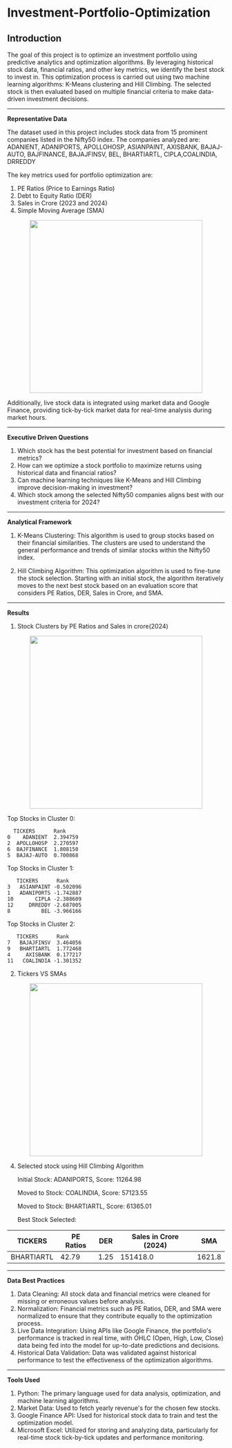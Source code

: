 # Investment-Portfolio-Optimization

**Introduction**
----------------------------------------------------------------------------------------------------------------------------------------------------------------------------------
The goal of this project is to optimize an investment portfolio using predictive analytics and optimization algorithms. By leveraging historical stock data, financial ratios, and other key metrics, we identify the best stock to invest in. This optimization process is carried out using two machine learning algorithms: K-Means clustering and Hill Climbing. The selected stock is then evaluated based on multiple financial criteria to make data-driven investment decisions.

----------------------------------------------------------------------------------------------------------------------------------------------------------------------------------
**Representative Data**

The dataset used in this project includes stock data from 15 prominent companies listed in the Nifty50 index. The companies analyzed are:
ADANIENT, ADANIPORTS, APOLLOHOSP, ASIANPAINT, AXISBANK, BAJAJ-AUTO, BAJFINANCE, BAJAJFINSV, BEL, BHARTIARTL, CIPLA,COALINDIA, DRREDDY

The key metrics used for portfolio optimization are:
1. PE Ratios (Price to Earnings Ratio)
2. Debt to Equity Ratio (DER)
3. Sales in Crore (2023 and 2024)
4. Simple Moving Average (SMA)
   
<p align="center">
  <img src="https://github.com/user-attachments/assets/8b5a298a-d300-4b1d-9ad2-8f146a782299" width="400"/>
</p>

Additionally, live stock data is integrated using market data and Google Finance, providing tick-by-tick market data for real-time analysis during market hours.

------------------------------------------------------------------------------------------------------------------------------------------------------------------------------
**Executive Driven Questions**
1. Which stock has the best potential for investment based on financial metrics?
2. How can we optimize a stock portfolio to maximize returns using historical data and financial ratios?
3. Can machine learning techniques like K-Means and Hill Climbing improve decision-making in investment?
4. Which stock among the selected Nifty50 companies aligns best with our investment criteria for 2024?

------------------------------------------------------------------------------------------------------------------------------------------------------------------------------
**Analytical Framework**
1. K-Means Clustering: This algorithm is used to group stocks based on their financial similarities. The clusters are used to understand the general performance and trends of similar stocks within the Nifty50 index.

2. Hill Climbing Algorithm: This optimization algorithm is used to fine-tune the stock selection. Starting with an initial stock, the algorithm iteratively moves to the next best stock based on an evaluation score that considers PE Ratios, DER, Sales in Crore, and SMA.

------------------------------------------------------------------------------------------------------------------------------------------------------------------------------
**Results**
1. Stock Clusters by PE Ratios and Sales in crore(2024)
   
<p align="center">
  <img src="https://github.com/user-attachments/assets/1791ae5d-f625-44a8-839a-95a5be9989a9" width="400"/>
</p>


Top Stocks in Cluster 0:

      TICKERS      Rank
    0    ADANIENT  2.394759
    2  APOLLOHOSP  2.270597
    6  BAJFINANCE  1.808150
    5  BAJAJ-AUTO  0.700868

Top Stocks in Cluster 1:

       TICKERS      Rank
    3   ASIANPAINT -0.502096
    1   ADANIPORTS -1.742887
    10       CIPLA -2.388609
    12     DRREDDY -2.687005
    8          BEL -3.966166

Top Stocks in Cluster 2:

       TICKERS      Rank
    7   BAJAJFINSV  3.464056
    9   BHARTIARTL  1.772468
    4     AXISBANK  0.177217
    11   COALINDIA -1.301352

2. Tickers VS SMAs
   
  <p align="center">
  <img src="https://github.com/user-attachments/assets/4b18a9c7-f11d-4b9f-bc69-0e691cd56fed" width="400"/>
</p>


4. Selected stock using Hill Climbing Algorithm
   
   Initial Stock:  ADANIPORTS,  Score:  11264.98
   
   Moved to Stock:  COALINDIA,  Score: 57123.55
   
   Moved to Stock:  BHARTIARTL,  Score: 61365.01

   Best Stock Selected:
   
| TICKERS   | PE Ratios | DER  | Sales in Crore (2024) | SMA    |
|-----------|-----------|------|------------------------|--------|
| BHARTIARTL | 42.79     | 1.25 | 151418.0               | 1621.8 |



------------------------------------------------------------------------------------------------------------------------------------------------------------------------------
**Data Best Practices**
1. Data Cleaning: All stock data and financial metrics were cleaned for missing or erroneous values before analysis.
2. Normalization: Financial metrics such as PE Ratios, DER, and SMA were normalized to ensure that they contribute equally to the optimization process.
3. Live Data Integration: Using APIs like Google Finance, the portfolio's performance is tracked in real time, with OHLC (Open, High, Low, Close) data being fed into the model for up-to-date predictions and decisions.
4. Historical Data Validation: Data was validated against historical performance to test the effectiveness of the optimization algorithms.

-----------------------------------------------------------------------------------------------------------------------------------------------------------------------------

**Tools Used**

1. Python: The primary language used for data analysis, optimization, and machine learning algorithms.
2. Market Data: Used to fetch yearly revenue's for the chosen few stocks. 
3. Google Finance API: Used for historical stock data to train and test the optimization model.
4. Microsoft Excel: Utilized for storing and analyzing data, particularly for real-time stock tick-by-tick updates and performance monitoring.


